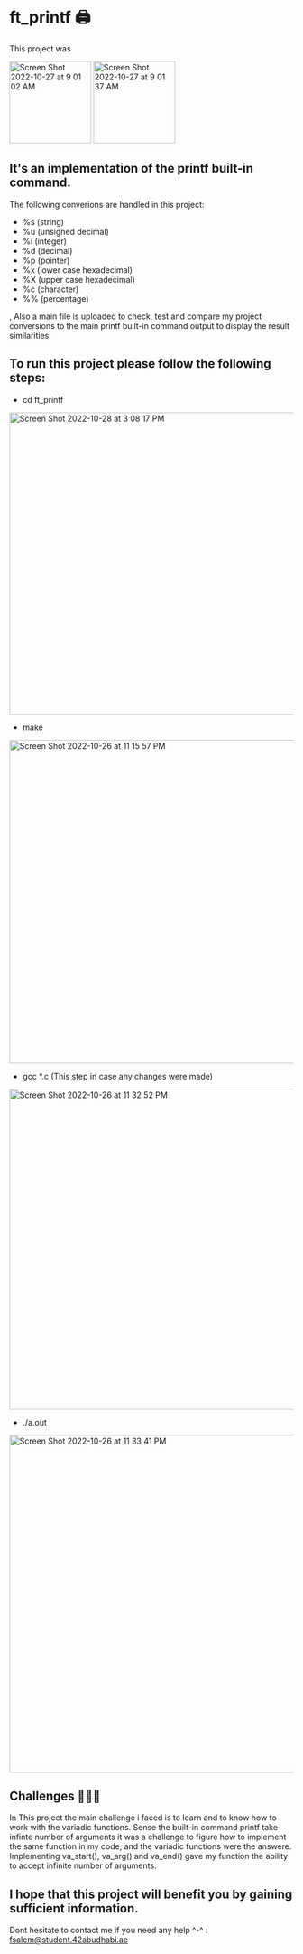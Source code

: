 # ft_printf 🖨
This project was 

<img width="145" alt="Screen Shot 2022-10-27 at 9 01 02 AM" src="https://user-images.githubusercontent.com/106735363/198196169-4ac83870-c3ca-46cb-865b-9c60f488d4ce.png">
<img width="145" alt="Screen Shot 2022-10-27 at 9 01 37 AM" src="https://user-images.githubusercontent.com/106735363/198196171-b192d5df-4716-4a9f-9989-ad72297c9426.png">


## It's an implementation of the printf built-in command.

The following converions are handled in this project:
- %s (string)
- %u (unsigned decimal)
- %i (integer)
- %d (decimal)
- %p (pointer)
- %x (lower case hexadecimal)
- %X (upper case hexadecimal)
- %c (character)
- %% (percentage)

, Also a main file is uploaded to check, test and compare my project conversions to the main printf built-in command output to display the result similarities.

## To run this project please follow the following steps:

- cd ft_printf
<img width="535" alt="Screen Shot 2022-10-28 at 3 08 17 PM" src="https://user-images.githubusercontent.com/106735363/198573347-6d6b15fc-b2db-4837-8224-e3869f2f1836.png">

- make
<img width="573" alt="Screen Shot 2022-10-26 at 11 15 57 PM" src="https://user-images.githubusercontent.com/106735363/198119198-e4ac52fc-fb17-49f1-873b-ce9a164e5413.png">

- gcc *.c (This step in case any changes were made)
<img width="568" alt="Screen Shot 2022-10-26 at 11 32 52 PM" src="https://user-images.githubusercontent.com/106735363/198119475-a23eaef9-1e64-4aad-87ca-3f6538b91b53.png">

- ./a.out
<img width="598" alt="Screen Shot 2022-10-26 at 11 33 41 PM" src="https://user-images.githubusercontent.com/106735363/198119629-de2d6442-b00a-4244-94e2-3bc3a4a080eb.png">

## Challenges 👩🏻‍💻

In This project the main challenge i faced is to learn and to know how to work with the variadic functions. Sense the built-in command printf take infinte number of arguments it was a challenge to figure how to implement the same function in my code, and the variadic functions were the answere. Implementing va_start(), va_arg() and va_end() gave my function the ability to accept infinite number of arguments.

## I hope that this project will benefit you by gaining sufficient information.

Dont hesitate to contact me if you need any help ^-^ : fsalem@student.42abudhabi.ae
